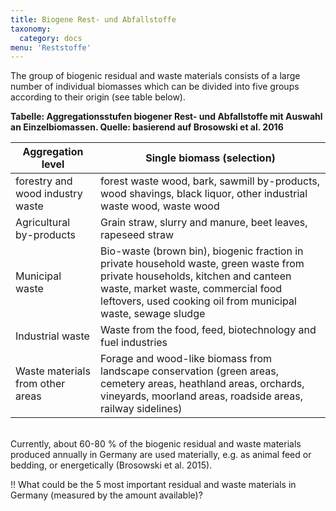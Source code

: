 ```yaml
---
title: Biogene Rest- und Abfallstoffe
taxonomy:
  category: docs
menu: 'Reststoffe'
---
```


The group of biogenic residual and waste materials consists of a large number of individual biomasses which can be divided into five groups according to their origin (see table below).

**Tabelle: Aggregationsstufen biogener Rest- und Abfallstoffe mit Auswahl an Einzelbiomassen. Quelle: basierend auf Brosowski et al. 2016**

| Aggregation level | Single biomass (selection) |
|-|-|
| forestry and wood industry waste | forest waste wood, bark, sawmill by-products, wood shavings, black liquor, other industrial waste wood, waste wood |
| Agricultural by-products | Grain straw, slurry and manure, beet leaves, rapeseed straw |
| Municipal waste | Bio-waste (brown bin), biogenic fraction in private household waste, green waste from private households, kitchen and canteen waste, market waste, commercial food leftovers, used cooking oil from municipal waste, sewage sludge |
| Industrial waste | Waste from the food, feed, biotechnology and fuel industries |
| Waste materials from other areas | Forage and wood-like biomass from landscape conservation (green areas, cemetery areas, heathland areas, orchards, vineyards, moorland areas, roadside areas, railway sidelines) |

<br>
Currently, about 60-80 % of the biogenic residual and waste materials produced annually in Germany are used materially, e.g. as animal feed or bedding, or energetically (Brosowski et al. 2015). 

!! What could be the 5 most important residual and waste materials in Germany (measured by the amount available)? 
